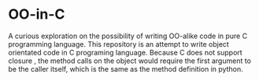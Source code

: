 # OO-in-C
A curious exploration on the possibility of writing OO-alike code in pure C programming language.
This repository is an attempt to write object orientated code in C programing language. Because C does not support closure , the method calls on the object would require the first argument to be the caller itself, which is the same as the method definition in python.

